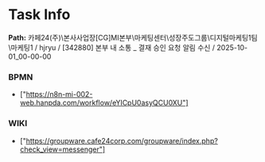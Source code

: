 # Task Info

**Path:** 카페24(주)\본사사업장\[CG]MI본부\마케팅센터\성장주도그룹\디지털마케팅1팀\마케팅1 / hjryu / [342880] 본부 내 소통 _ 결재 승인 요청 알림 수신 / 2025-10-01_00-00-00

### BPMN
- ["https://n8n-mi-002-web.hanpda.com/workflow/eYICpU0asyQCU0XU"]

### WIKI
- ["https://groupware.cafe24corp.com/groupware/index.php?check_view=messenger"]

